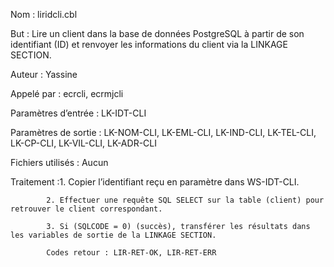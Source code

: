 Nom : liridcli.cbl

But : Lire un client dans la base de données PostgreSQL à partir de son identifiant (ID) et renvoyer les informations du client via la LINKAGE SECTION.

Auteur : Yassine

Appelé par : ecrcli, ecrmjcli

Paramètres d’entrée : LK-IDT-CLI

Paramètres de sortie : LK-NOM-CLI, LK-EML-CLI, LK-IND-CLI, LK-TEL-CLI, LK-CP-CLI, LK-VIL-CLI, LK-ADR-CLI

Fichiers utilisés : Aucun

Traitement :1. Copier l’identifiant reçu en paramètre dans WS-IDT-CLI.

            2. Effectuer une requête SQL SELECT sur la table (client) pour retrouver le client correspondant.

            3. Si (SQLCODE = 0) (succès), transférer les résultats dans les variables de sortie de la LINKAGE SECTION.

            Codes retour : LIR-RET-OK, LIR-RET-ERR